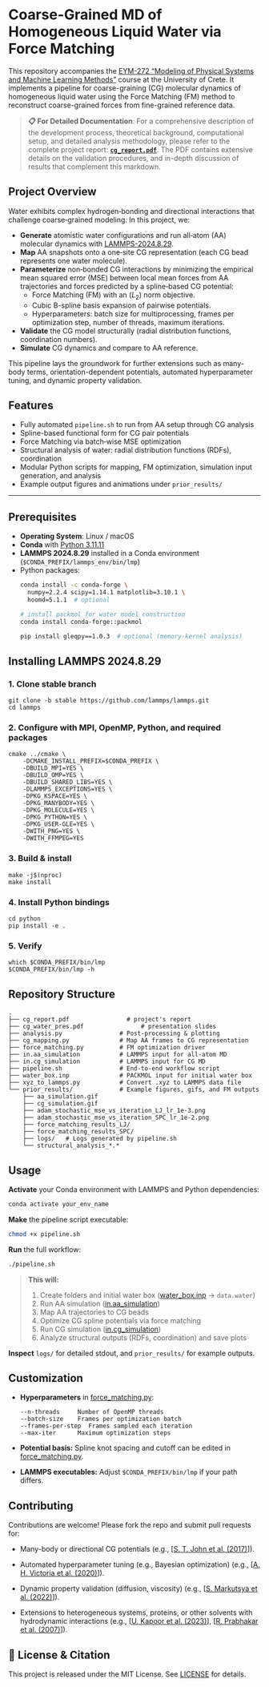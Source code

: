 # Coarse-Grained MD of Homogeneous Liquid Water via Force Matching

This repository accompanies the [ΕΥΜ-272 “Modeling of Physical Systems and Machine Learning Methods”](https://elearn.uoc.gr/course/view.php?id=5856) course at the University of Crete. It implements a pipeline for coarse-graining (CG) molecular dynamics of homogeneous liquid water using the Force Matching (FM) method to reconstruct coarse-grained forces from fine-grained reference data.

> **📋 For Detailed Documentation**: For a comprehensive description of the development process, theoretical background, computational setup, and detailed analysis methodology, please refer to the complete project report: **[`cg_report.pdf`](./cg_report.pdf)**. The PDF contains extensive details on the validation procedures, and in-depth discussion of results that complement this markdown.

## Project Overview

Water exhibits complex hydrogen‐bonding and directional interactions that challenge coarse‐grained modeling. In this project, we:

- **Generate** atomistic water configurations and run all‐atom (AA) molecular dynamics with [LAMMPS-2024.8.29](https://github.com/lammps/lammps/releases/tag/stable_29Aug2024_update1).
- **Map** AA snapshots onto a one‐site CG representation (each CG bead represents one water molecule).
- **Parameterize** non‐bonded CG interactions by minimizing the empirical mean squared error (MSE) between local mean forces from AA trajectories and forces predicted by a spline‐based CG potential:
  - Force Matching (FM) with an \($L_2$\) norm objective.
  - Cubic B-spline basis expansion of pairwise potentials.
  - Hyperparameters: batch size for multiprocessing, frames per optimization step, number of threads, maximum iterations.
- **Validate** the CG model structurally (radial distribution functions, coordination numbers).
- **Simulate** CG dynamics and compare to AA reference.

This pipeline lays the groundwork for further extensions such as many-body terms, orientation-dependent potentials, automated hyperparameter tuning, and dynamic property validation.

## Features

- Fully automated `pipeline.sh` to run from AA setup through CG analysis
- Spline-based functional form for CG pair potentials
- Force Matching via batch‐wise MSE optimization
- Structural analysis of water: radial distribution functions (RDFs), coordination
- Modular Python scripts for mapping, FM optimization, simulation input generation, and analysis
- Example output figures and animations under `prior_results/`

---

## Prerequisites

- **Operating System**: Linux / macOS
- **Conda** with [Python 3.11.11](https://www.python.org/downloads/release/python-31111/)
- **LAMMPS 2024.8.29** installed in a Conda environment (`$CONDA_PREFIX/lammps_env/bin/lmp`)
- Python packages:
  ```bash
  conda install -c conda-forge \
    numpy=2.2.4 scipy=1.14.1 matplotlib=3.10.1 \
    hoomd=5.1.1  # optional

  # install packmol for water model construction
  conda install conda-forge::packmol

  pip install gleqpy==1.0.3  # optional (memory-kernel analysis)

## Installing LAMMPS 2024.8.29

### 1. Clone stable branch
```
git clone -b stable https://github.com/lammps/lammps.git
cd lammps
```
### 2. Configure with MPI, OpenMP, Python, and required packages
```
cmake ../cmake \
    -DCMAKE_INSTALL_PREFIX=$CONDA_PREFIX \
    -DBUILD_MPI=YES \
    -DBUILD_OMP=YES \
    -DBUILD_SHARED_LIBS=YES \
    -DLAMMPS_EXCEPTIONS=YES \
    -DPKG_KSPACE=YES \
    -DPKG_MANYBODY=YES \
    -DPKG_MOLECULE=YES \
    -DPKG_PYTHON=YES \
    -DPKG_USER-GLE=YES \
    -DWITH_PNG=YES \
    -DWITH_FFMPEG=YES
```
### 3. Build & install
```
make -j$(nproc)
make install
```
### 4.  Install Python bindings
```
cd python
pip install -e .
```
### 5. Verify
```
which $CONDA_PREFIX/bin/lmp
$CONDA_PREFIX/bin/lmp -h
```

## Repository Structure
```
.
├── cg_report.pdf                # project's report
├── cg_water_pres.pdf                # presentation slides
├── analysis.py                # Post-processing & plotting
├── cg_mapping.py              # Map AA frames to CG representation
├── force_matching.py          # FM optimization driver
├── in.aa_simulation           # LAMMPS input for all-atom MD
├── in.cg_simulation           # LAMMPS input for CG MD
├── pipeline.sh                # End-to-end workflow script
├── water_box.inp              # PACKMOL input for initial water box
├── xyz_to_lammps.py           # Convert .xyz to LAMMPS data file
└── prior_results/             # Example figures, gifs, and FM outputs
    ├── aa_simulation.gif
    ├── cg_simulation.gif
    ├── adam_stochastic_mse_vs_iteration_LJ_lr_1e-3.png
    ├── adam_stochastic_mse_vs_iteration_SPC_lr_1e-2.png
    ├── force_matching_results_LJ/
    ├── force_matching_results_SPC/
    ├── logs/   # Logs generated by pipeline.sh
    └── structural_analysis_*.*
```        

## Usage

**Activate** your Conda environment with LAMMPS and Python dependencies:
 ```bash
 conda activate your_env_name
 ```

 **Make** the pipeline script executable:
 ```bash
 chmod +x pipeline.sh
 ```

 **Run** the full workflow:
 ```bash
 ./pipeline.sh
 ```
> **This will:**
> 1. Create folders and initial water box ([water_box.inp](./water_box.inp) → `data.water`)
> 2. Run AA simulation ([in.aa_simulation](./in.aa_simulation))
> 3. Map AA trajectories to CG beads
> 4. Optimize CG spline potentials via force matching
> 5. Run CG simulation ([in.cg_simulation](./in.cg_simulation))
> 6. Analyze structural outputs (RDFs, coordination) and save plots

**Inspect** `logs/` for detailed stdout, and `prior_results/` for example outputs.

## Customization

- **Hyperparameters** in [force_matching.py](./force_matching.py):
    ```
    --n-threads     Number of OpenMP threads
    --batch-size    Frames per optimization batch
    --frames-per-step  Frames sampled each iteration
    --max-iter      Maximum optimization steps
    ```
- **Potential basis:** Spline knot spacing and cutoff can be edited in [force_matching.py](./force_matching.py).

- **LAMMPS executables:** Adjust `$CONDA_PREFIX/bin/lmp` if your path differs.

## Contributing

Contributions are welcome! Please fork the repo and submit pull requests for:

- Many-body or directional CG potentials (e.g., [[S. T. John et al. (2017)](https://pubs.acs.org/doi/10.1021/acs.jpcb.7b09636)]).

- Automated hyperparameter tuning (e.g., Bayesian optimization) (e.g., [[A. H. Victoria et al. (2020)](https://link.springer.com/article/10.1007/s12530-020-09345-2)]).

- Dynamic property validation (diffusion, viscosity) (e.g., [[S. Markutsya et al. (2022)](https://pubs.acs.org/doi/10.1021/acsomega.2c03857)]).

- Extensions to heterogeneous systems, proteins, or other solvents with hydrodynamic interactions (e.g., [[U. Kapoor et al. (2023)](https://pubs.acs.org/doi/10.1021/acs.jctc.3c00525)], [[R. Prabhakar et al. (2007)](https://doi.org/10.1103/PhysRevE.76.011809)]).

## 📜 License & Citation

This project is released under the MIT License. See [LICENSE](./LICENCE) for details.